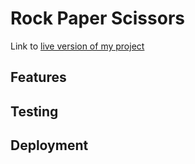 # Rock Paper Scissors


Link to [live version of my project](https://rps-project-2e54f529f3b1.herokuapp.com/)

## Features 


## Testing


## Deployment


